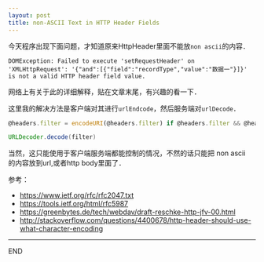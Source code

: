 ```yaml
---
layout: post
title: non-ASCII Text in HTTP Header Fields
---
```


今天程序出现下面问题，才知道原来HttpHeader里面不能放`non ascii`的内容．

```
DOMException: Failed to execute 'setRequestHeader' on 'XMLHttpRequest': '{"and":[{"field":"recordType","value":"数据一"}]}' is not a valid HTTP header field value.
```

网络上有关于此的详细解释，贴在文章末尾，有兴趣的看一下．

这里我的解决方法是客户端对其进行`urlEndcode`，然后服务端对`urlDecode`．
```javascript
@headers.filter = encodeURI(@headers.filter) if @headers.filter && @headers.filter.indexOf('{')==0
```
```groovy
URLDecoder.decode(filter)
```
当然，这只能使用于客户端服务端都能控制的情况，不然的话只能把 non ascii　的内容放到url,或者http body里面了．


参考：
- https://www.ietf.org/rfc/rfc2047.txt
- https://tools.ietf.org/html/rfc5987
- https://greenbytes.de/tech/webdav/draft-reschke-http-jfv-00.html
- http://stackoverflow.com/questions/4400678/http-header-should-use-what-character-encoding


---
END
